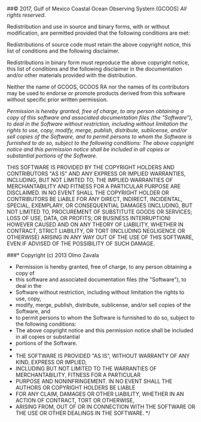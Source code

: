 ##&copy; 2017, Gulf of Mexico Coastal Ocean Observing System (GCOOS) _All rights reserved_.

Redistribution and use in source and binary forms, with or without modification, are permitted provided that the following conditions are met:

Redistributions of source code must retain the above copyright notice, this list of conditions and the following disclaimer.

Redistributions in binary form must reproduce the above copyright notice, this list of conditions and the following disclaimer in the documentation and/or other materials provided with the distribution.

Neither the name of GCOOS, GCOOS RA nor the names of its contributors may be used to endorse or promote products derived from this software without specific prior written permission.

_Permission is hereby granted, free of charge, to any person obtaining a copy of
this software and associated documentation files (the "Software"), to deal in the
Software without restriction, including without limitation the rights to use, copy,
modify, merge, publish, distribute, sublicense, and/or sell copies of the Software, and
to permit persons to whom the Software is furnished to do so, subject to the following conditions:
The above copyright notice and this permission notice shall be included in all copies or substantial
portions of the Software._

THIS SOFTWARE IS PROVIDED BY THE COPYRIGHT HOLDERS AND CONTRIBUTORS "AS IS" AND ANY EXPRESS OR IMPLIED WARRANTIES, INCLUDING, BUT NOT LIMITED TO, THE IMPLIED WARRANTIES OF MERCHANTABILITY AND FITNESS FOR A PARTICULAR PURPOSE ARE DISCLAIMED. IN NO EVENT SHALL THE COPYRIGHT HOLDER OR CONTRIBUTORS BE LIABLE FOR ANY DIRECT, INDIRECT, INCIDENTAL, SPECIAL, EXEMPLARY, OR CONSEQUENTIAL DAMAGES (INCLUDING, BUT NOT LIMITED TO, PROCUREMENT OF SUBSTITUTE GOODS OR SERVICES; LOSS OF USE, DATA, OR PROFITS; OR BUSINESS INTERRUPTION) HOWEVER CAUSED AND ON ANY THEORY OF LIABILITY, WHETHER IN CONTRACT, STRICT LIABILITY, OR TORT (INCLUDING NEGLIGENCE OR OTHERWISE) ARISING IN ANY WAY OUT OF THE USE OF THIS SOFTWARE, EVEN IF ADVISED OF THE POSSIBILITY OF SUCH DAMAGE.

###* Copyright (c) 2013 Olmo Zavala
* Permission is hereby granted, free of charge, to any person obtaining a copy of 
* this software and associated documentation files (the "Software"), to deal in the 
* Software without restriction, including without limitation the rights to use, copy, 
* modify, merge, publish, distribute, sublicense, and/or sell copies of the Software, and 
* to permit persons to whom the Software is furnished to do so, subject to the following conditions: 
* The above copyright notice and this permission notice shall be included in all copies or substantial 
* portions of the Software.
*
* THE SOFTWARE IS PROVIDED "AS IS", WITHOUT WARRANTY OF ANY KIND, EXPRESS OR IMPLIED, 
* INCLUDING BUT NOT LIMITED TO THE WARRANTIES OF MERCHANTABILITY, FITNESS FOR A PARTICULAR 
* PURPOSE AND NONINFRINGEMENT. IN NO EVENT SHALL THE AUTHORS OR COPYRIGHT HOLDERS BE LIABLE 
* FOR ANY CLAIM, DAMAGES OR OTHER LIABILITY, WHETHER IN AN ACTION OF CONTRACT, TORT OR OTHERWISE, 
* ARISING FROM, OUT OF OR IN CONNECTION WITH THE SOFTWARE OR THE USE OR OTHER DEALINGS IN THE SOFTWARE. 
*/
